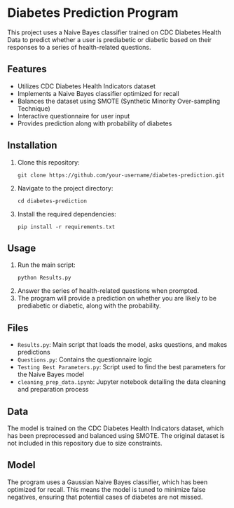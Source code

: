 # Diabetes Prediction Program

This project uses a Naive Bayes classifier trained on CDC Diabetes Health Data to predict whether a user is prediabetic or diabetic based on their responses to a series of health-related questions.

## Features

- Utilizes CDC Diabetes Health Indicators dataset
- Implements a Naive Bayes classifier optimized for recall
- Balances the dataset using SMOTE (Synthetic Minority Over-sampling Technique)
- Interactive questionnaire for user input
- Provides prediction along with probability of diabetes

## Installation

1. Clone this repository:
   ```
   git clone https://github.com/your-username/diabetes-prediction.git
   ```
2. Navigate to the project directory:
   ```
   cd diabetes-prediction
   ```
3. Install the required dependencies:
   ```
   pip install -r requirements.txt
   ```

## Usage

1. Run the main script:
   ```
   python Results.py
   ```
2. Answer the series of health-related questions when prompted.
3. The program will provide a prediction on whether you are likely to be prediabetic or diabetic, along with the probability.

## Files

- `Results.py`: Main script that loads the model, asks questions, and makes predictions
- `Questions.py`: Contains the questionnaire logic
- `Testing Best Parameters.py`: Script used to find the best parameters for the Naive Bayes model
- `cleaning_prep_data.ipynb`: Jupyter notebook detailing the data cleaning and preparation process

## Data

The model is trained on the CDC Diabetes Health Indicators dataset, which has been preprocessed and balanced using SMOTE. The original dataset is not included in this repository due to size constraints.

## Model

The program uses a Gaussian Naive Bayes classifier, which has been optimized for recall. This means the model is tuned to minimize false negatives, ensuring that potential cases of diabetes are not missed.
